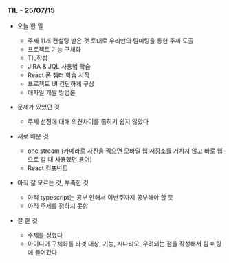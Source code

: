 ### TIL - 25/07/15

* 오늘 한 일
  * 주제 11개 컨설팅 받은 것 토대로 우리만의 팀미팅을 통한 주제 도출
  * 프로젝트 기능 구체화
  * TIL작성
  * JIRA & JQL 사용법 학습
  * React 폼 챕터 학습 시작
  * 프로젝트 UI 간단하게 구상
  * 애자일 개발 방법론

* 문제가 있었던 것
  * 주제 선정에 대해 의견차이를 좁히기 쉽지 않았다

* 새로 배운 것
  * one stream (카메라로 사진을 찍으면 모바일 웹 저장소를 거치지 않고 바로 웹으로 갈 때 사용했던 용어)
  * React 컴포넌트

* 아직 잘 모르는 것, 부족한 것
  * 아직 typescript는 공부 안해서 이번주까지 공부해야 할 듯
  * 아직 주제를 정하지 못함

* 잘 한 것
  * 주제를 정했다
  * 아이디어 구체화를 타겟 대상, 기능, 시나리오, 우려되는 점을 작성해서 팀 미팅에 들어갔다
